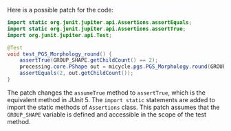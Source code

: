 Here is a possible patch for the code:
```java
import static org.junit.jupiter.api.Assertions.assertEquals;
import static org.junit.jupiter.api.Assertions.assertTrue;
import org.junit.jupiter.api.Test;

@Test
void test_PGS_Morphology_round() {
    assertTrue(GROUP_SHAPE.getChildCount() == 2);
    processing.core.PShape out = micycle.pgs.PGS_Morphology.round(GROUP_SHAPE, 0.5);
    assertEquals(2, out.getChildCount());
}
```
The patch changes the `assumeTrue` method to `assertTrue`, which is the equivalent method in JUnit 5.
The `import static` statements are added to import the static methods of `Assertions` class.
This patch assumes that the `GROUP_SHAPE` variable is defined and accessible in the scope of the test method.